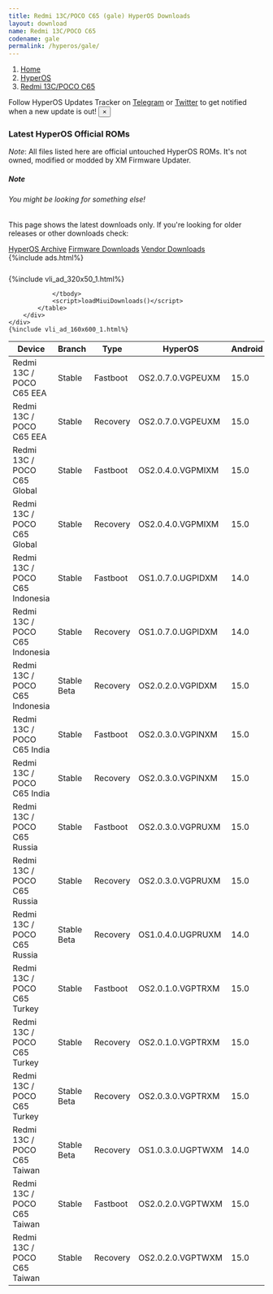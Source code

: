 ```yaml
---
title: Redmi 13C/POCO C65 (gale) HyperOS Downloads
layout: download
name: Redmi 13C/POCO C65
codename: gale
permalink: /hyperos/gale/
---
```

<nav aria-label="breadcrumb">
    <ol class="breadcrumb">
        <li class="breadcrumb-item"><a href="/">Home</a></li>
        <li class="breadcrumb-item"><a href="/hyperos/">HyperOS</a></li>
        <li class="breadcrumb-item active" aria-current="page"><a href="/hyperos/gale/">Redmi 13C/POCO C65</a></li>
    </ol>
</nav>
<div class="alert alert-primary alert-dismissible fade show" role="alert">
    Follow HyperOS Updates Tracker on <a href="https://t.me/MIUIUpdatesTracker" class="alert-link">Telegram</a>
     or <a href="https://twitter.com/MiFwUpdater" class="alert-link">Twitter</a> to get notified when a new update is out!
    <button type="button" class="close" data-dismiss="alert" aria-label="Close">
        <span aria-hidden="true">&times;</span>
    </button>
</div>

### Latest HyperOS Official ROMs
*Note*: All files listed here are official untouched HyperOS ROMs. It's not owned, modified or modded by XM Firmware Updater.
<div class="card">
  <div class="card-body">
    <h5 class="card-title">Note</h5>
    <h6 class="card-subtitle mb-2 text-muted">You might be looking for something else!</h6>
    <p class="card-text">This page shows the latest downloads only.
     If you're looking for older releases or other downloads check:</p>
    <a href="/archive/hyperos/gale/" class="card-link">HyperOS Archive</a>
    <a href="/firmware/gale/" class="card-link">Firmware Downloads</a>
    <a href="/vendor/gale/" class="card-link">Vendor Downloads</a>
  </div>
</div>
{%include ads.html%}
<div class="row justify-content-center">
    <div class="col-10">
        <div class="table-responsive-md" style="margin-top: 25px;">
            {%include vli_ad_320x50_1.html%}
            <table id="miui" class="display dt-responsive nowrap compact table table-striped table-hover table-sm">
                <thead class="thead-dark">
                    <tr>
                        <th data-ref="device">Device</th>
                        <th data-ref="branch">Branch</th>
                        <th data-ref="type">Type</th>
                        <th data-ref="miui">HyperOS</th>
                        <th data-ref="android">Android</th>
                        <th data-ref="size">Size</th>
                        <th data-ref="size">Date</th>
                        <th data-ref="link">Link</th>
                    </tr>
                </thead>
                <tbody>
                <tr><td>Redmi 13C / POCO C65 EEA</td><td>Stable</td><td>Fastboot</td><td>OS2.0.7.0.VGPEUXM</td><td>15.0</td><td>7.3 GB</td><td>2025-03-05</td><td><a href="/hyperos/gale/stable/OS2.0.7.0.VGPEUXM/">Download</a></td></tr>
<tr><td>Redmi 13C / POCO C65 EEA</td><td>Stable</td><td>Recovery</td><td>OS2.0.7.0.VGPEUXM</td><td>15.0</td><td>4.5 GB</td><td>2025-03-28</td><td><a href="/hyperos/gale/stable/OS2.0.7.0.VGPEUXM/">Download</a></td></tr>
<tr><td>Redmi 13C / POCO C65 Global</td><td>Stable</td><td>Fastboot</td><td>OS2.0.4.0.VGPMIXM</td><td>15.0</td><td>7.7 GB</td><td>2025-03-05</td><td><a href="/hyperos/gale/stable/OS2.0.4.0.VGPMIXM/">Download</a></td></tr>
<tr><td>Redmi 13C / POCO C65 Global</td><td>Stable</td><td>Recovery</td><td>OS2.0.4.0.VGPMIXM</td><td>15.0</td><td>4.5 GB</td><td>2025-03-13</td><td><a href="/hyperos/gale/stable/OS2.0.4.0.VGPMIXM/">Download</a></td></tr>
<tr><td>Redmi 13C / POCO C65 Indonesia</td><td>Stable</td><td>Fastboot</td><td>OS1.0.7.0.UGPIDXM</td><td>14.0</td><td>6.6 GB</td><td>2025-01-23</td><td><a href="/hyperos/gale/stable/OS1.0.7.0.UGPIDXM/">Download</a></td></tr>
<tr><td>Redmi 13C / POCO C65 Indonesia</td><td>Stable</td><td>Recovery</td><td>OS1.0.7.0.UGPIDXM</td><td>14.0</td><td>4.3 GB</td><td>2025-01-24</td><td><a href="/hyperos/gale/stable/OS1.0.7.0.UGPIDXM/">Download</a></td></tr>
<tr><td>Redmi 13C / POCO C65 Indonesia</td><td>Stable Beta</td><td>Recovery</td><td>OS2.0.2.0.VGPIDXM</td><td>15.0</td><td>4.4 GB</td><td>2025-03-28</td><td><a href="/hyperos/gale/stable beta/OS2.0.2.0.VGPIDXM/">Download</a></td></tr>
<tr><td>Redmi 13C / POCO C65 India</td><td>Stable</td><td>Fastboot</td><td>OS2.0.3.0.VGPINXM</td><td>15.0</td><td>6.0 GB</td><td>2025-03-05</td><td><a href="/hyperos/gale/stable/OS2.0.3.0.VGPINXM/">Download</a></td></tr>
<tr><td>Redmi 13C / POCO C65 India</td><td>Stable</td><td>Recovery</td><td>OS2.0.3.0.VGPINXM</td><td>15.0</td><td>4.3 GB</td><td>2025-03-13</td><td><a href="/hyperos/gale/stable/OS2.0.3.0.VGPINXM/">Download</a></td></tr>
<tr><td>Redmi 13C / POCO C65 Russia</td><td>Stable</td><td>Fastboot</td><td>OS2.0.3.0.VGPRUXM</td><td>15.0</td><td>7.4 GB</td><td>2025-03-20</td><td><a href="/hyperos/gale/stable/OS2.0.3.0.VGPRUXM/">Download</a></td></tr>
<tr><td>Redmi 13C / POCO C65 Russia</td><td>Stable</td><td>Recovery</td><td>OS2.0.3.0.VGPRUXM</td><td>15.0</td><td>4.4 GB</td><td>2025-03-28</td><td><a href="/hyperos/gale/stable/OS2.0.3.0.VGPRUXM/">Download</a></td></tr>
<tr><td>Redmi 13C / POCO C65 Russia</td><td>Stable Beta</td><td>Recovery</td><td>OS1.0.4.0.UGPRUXM</td><td>14.0</td><td>4.2 GB</td><td>2024-07-11</td><td><a href="/hyperos/gale/stable beta/OS1.0.4.0.UGPRUXM/">Download</a></td></tr>
<tr><td>Redmi 13C / POCO C65 Turkey</td><td>Stable</td><td>Fastboot</td><td>OS2.0.1.0.VGPTRXM</td><td>15.0</td><td>6.6 GB</td><td>2025-01-20</td><td><a href="/hyperos/gale/stable/OS2.0.1.0.VGPTRXM/">Download</a></td></tr>
<tr><td>Redmi 13C / POCO C65 Turkey</td><td>Stable</td><td>Recovery</td><td>OS2.0.1.0.VGPTRXM</td><td>15.0</td><td>4.4 GB</td><td>2025-02-13</td><td><a href="/hyperos/gale/stable/OS2.0.1.0.VGPTRXM/">Download</a></td></tr>
<tr><td>Redmi 13C / POCO C65 Turkey</td><td>Stable Beta</td><td>Recovery</td><td>OS2.0.3.0.VGPTRXM</td><td>15.0</td><td>4.4 GB</td><td>2025-04-16</td><td><a href="/hyperos/gale/stable beta/OS2.0.3.0.VGPTRXM/">Download</a></td></tr>
<tr><td>Redmi 13C / POCO C65 Taiwan</td><td>Stable Beta</td><td>Recovery</td><td>OS1.0.3.0.UGPTWXM</td><td>14.0</td><td>4.2 GB</td><td>2024-07-16</td><td><a href="/hyperos/gale/stable beta/OS1.0.3.0.UGPTWXM/">Download</a></td></tr>
<tr><td>Redmi 13C / POCO C65 Taiwan</td><td>Stable</td><td>Fastboot</td><td>OS2.0.2.0.VGPTWXM</td><td>15.0</td><td>6.2 GB</td><td>2025-01-15</td><td><a href="/hyperos/gale/stable/OS2.0.2.0.VGPTWXM/">Download</a></td></tr>
<tr><td>Redmi 13C / POCO C65 Taiwan</td><td>Stable</td><td>Recovery</td><td>OS2.0.2.0.VGPTWXM</td><td>15.0</td><td>4.3 GB</td><td>2025-02-13</td><td><a href="/hyperos/gale/stable/OS2.0.2.0.VGPTWXM/">Download</a></td></tr>

                </tbody>
                <script>loadMiuiDownloads()</script>
            </table>
        </div>
    </div>
    {%include vli_ad_160x600_1.html%}
</div>
